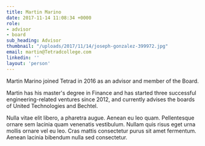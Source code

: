 ```yaml
---
title: Martin Marino
date: 2017-11-14 11:08:34 +0000
role:
- advisor
- board
sub_heading: Advisor
thumbnail: "/uploads/2017/11/14/joseph-gonzalez-399972.jpg"
email: martin@Tetradcollege.com
linkedin: ''
layout: 'person'
---
```


Martin Marino joined Tetrad in 2016 as an advisor and member of the Board.

Martin has his master's degree in Finance and has started three successful engineering-related ventures since 2012, and currently advises the boards of United Technologies and Bechtel.

Nulla vitae elit libero, a pharetra augue. Aenean eu leo quam. Pellentesque ornare sem lacinia quam venenatis vestibulum. Nullam quis risus eget urna mollis ornare vel eu leo. Cras mattis consectetur purus sit amet fermentum. Aenean lacinia bibendum nulla sed consectetur.
